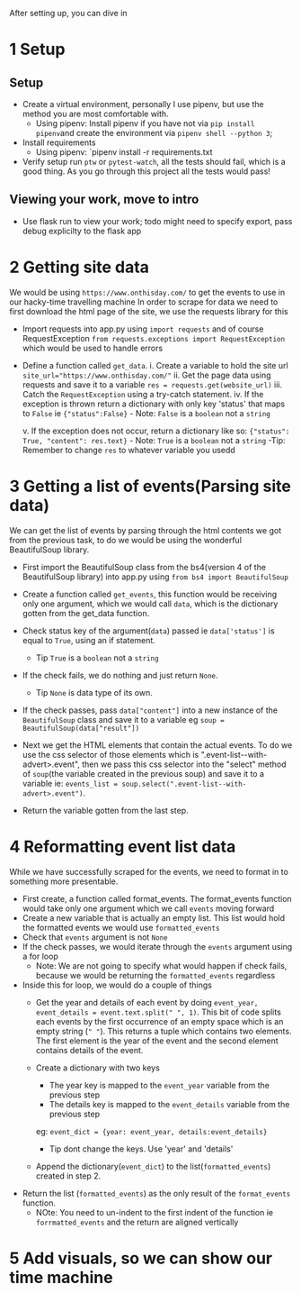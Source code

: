After setting up, you can dive in

# 1 Setup
## Setup
- Create a virtual environment, personally I use pipenv, but use the method you are most comfortable with.
    - Using pipenv: Install pipenv if you have not via `pip install pipenv`and create the environment via `pipenv shell --python 3`;
-   Install requirements
    - Using pipenv: `pipenv install -r requirements.txt
-  Verify setup run `ptw` or `pytest-watch`, all the tests should fail, which is a good thing. As you go through this project all the tests would pass!

## Viewing your work, move to intro
- Use flask run to view your work; todo might need to specify export, pass debug explicilty to the flask app

# 2 Getting site data
We would be using `https://www.onthisday.com/` to get the events to use in our hacky-time travelling machine
In order to scrape for data we need to first download the html page of the site, we use the requests library for this
- Import requests into app.py using `import requests` and of course RequestException `from requests.exceptions import RequestException` which would be used to handle errors
- Define a function called `get_data`.
    i.   Create a variable to hold the site url `site_url="https://www.onthisday.com/"`
    ii.  Get the page data using requests and save it to a variable `res = requests.get(website_url)`
    iii. Catch the `RequestException`  using a try-catch statement.
    iv.  If the exception is thrown return a dictionary with only key 'status' that maps to `False` ie `{"status":False}`
            - Note: `False` is a `boolean` not a `string`

    v.   If the exception does not occur, return a dictionary like so:
    `{"status": True, "content": res.text}`
            - Note: `True` is a `boolean` not a `string`
            -Tip: Remember to change `res` to whatever variable you usedd  


# 3 Getting a list of events(Parsing site data)
   We can get the list of events by parsing through the html contents we got from the previous task, to do we would be using the wonderful BeautifulSoup library.
- First import the BeautifulSoup class from the bs4(version 4 of the BeautifulSoup library) into app.py using `from bs4 import BeautifulSoup`
- Create a function called `get_events`, this function would be receiving only one argument, which we would call  `data`, which is the dictionary gotten from the get_data function.
- Check status key of the argument(`data`) passed  ie `data['status']` is equal to `True`, using an if statement.
   - Tip `True` is a `boolean` not a  `string`
- If the check fails, we do nothing and just return `None`.
    - Tip `None` is data type of its own.
- If the check passes, pass `data["content"]` into a new instance  of the `BeautifulSoup` class and save it to a variable eg `soup = BeautifulSoup(data["result"])`
- Next we get the HTML elements that contain the actual events. To do we use the css selector of those elements which is  ".event-list--with-advert>.event", then we pass this
css selector into the "select" method  of `soup`(the variable created in the previous soup) and save it to a variable ie: `events_list = soup.select(".event-list--with-advert>.event")`.

- Return the variable  gotten from the last step.


# 4 Reformatting event list data
While we have successfully scraped for the  events, we need to format in to something more presentable.

- First create, a function called format_events. The format_events function would take only one argument which we call `events` moving forward
- Create a new variable that is actually an empty list. This list would  hold the formatted events we would use `formatted_events`
- Check that `events` argument is not `None`
- If the check passes, we would iterate through the `events` argument using a for loop 
    - Note: We are not going to specify what would happen if check fails, because we would be returning the `formatted_events` regardless
- Inside this for loop, we would do a couple of things
    - Get the year and details of each event by doing  `event_year, event_details = event.text.split(" ", 1)`.
    This bit of code splits each events by the first occurrence of an empty space which is an empty string (`" "`).
    This returns a tuple which contains two elements. The first  element is the year of the event and the second
    element contains details of the event.
    
    - Create a dictionary with two keys
        - The year key is mapped to the `event_year` variable from the previous step
        - The details key is mapped to  the `event_details` variable from the previous step
        
      eg: `event_dict = {year: event_year, details:event_details}`
      - Tip dont change the keys. Use 'year' and 'details' 
    - Append the dictionary(`event_dict`) to the list(`formatted_events`) created in step 2.
- Return the list (`formatted_events`) as the only result of the  `format_events` function.
    - NOte: You need to un-indent  to the first indent of the function ie  `forrmatted_events` and the 
    return are aligned vertically 

# 5 Add visuals, so we can show our time machine
